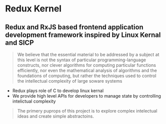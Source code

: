 # Redux Kernel

## Redux and RxJS based frontend application development framework inspired by Linux Kernal and SICP

> We believe that the essential material to be addressed by a subject at this level is not the syntax of particular programming-language constructs, nor clever algorithms for computing particular functions efficiently, nor even the mathematical analysis of algorithms and the foundations of computing, but rather the techniques used to control the intellectual complexity of large soware systems

- Redux plays role of C to develop linux kernal
- We provide high level APIs for developers to manage state by controlling intelictual complexity

> The primery puprops of this project is to explore complex intelectual ideas and create simple abstractoins.
